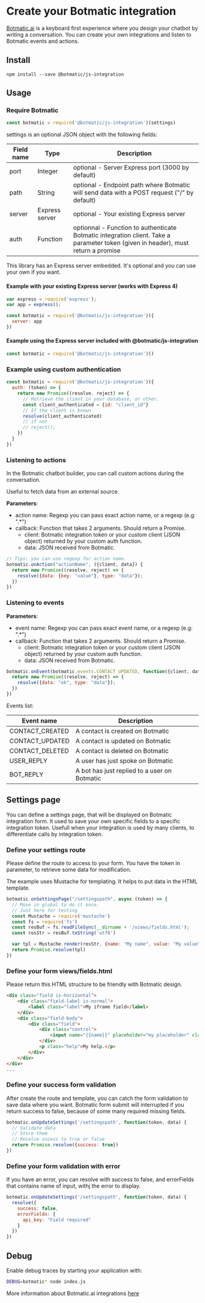 # Create your Botmatic integration

[Botmatic.ai](https://botmatic.ai) is a keyboard first experience where you design your chatbot by writing a conversation.
You can create your own integrations and listen to Botmatic events and actions.

## Install

```shell
npm install --save @botmatic/js-integration
```

## Usage

### Require Botmatic

```javascript
const botmatic = require('@botmatic/js-integration')(settings)
```

settings is an optional JSON object with the following fields:

| Field name | Type | Description            |
| ----------- | --------------- | ----------- |
| port        | Integer |optional - Server Express port (3000 by default) |
| path        | String | optional - Endpoint path where Botmatic will send data with a POST request ("/" by default) |
| server      | Express server|optional - Your existing Express server |
| auth        | Function | optionnal - Function to authenticate Botmatic integration client. Take a parameter token (given in header), must return a promise |

This library has an Express server embedded. It's optional and you can use your own if you want.

#### Example with your existing Express server (works with Express 4)
```javascript
var express = require('express');
var app = express();

const botmatic = require('@botmatic/js-integration')({
  server: app
})
```

#### Example using the Express server included with @botmatic/js-integration
```javascript
const botmatic = require('@botmatic/js-integration')()
```

### Example using custom authentication
```javascript
const botmatic = require('@botmatic/js-integration')({
  auth: (token) => {
    return new Promise((resolve, reject) => {
      // Retrieve the client in your database, or other.
      const client_authenticated = {id: "client_id"}
      // If the client is known
      resolve(client_authenticated)
      // if not
      // reject();
    })
  }
})
```

### Listening to actions

In the Botmatic chatbot builder, you can call custom actions during the conversation.

Useful to fetch data from an external source.

**Parameters**:
- action name: Regexp you can pass exact action name, or a regexp (e.g: ".\*")
- callback: Function that takes 2 arguments. Should return a Promise.
  - client: Botmatic integration token or your custom client (JSON object) returned by your custom auth function.
  - data: JSON received from Botmatic.

```javascript
// Tips: you can use regexp for action name.
botmatic.onAction("actionName", ({client, data}) {
  return new Promise((resolve, reject) => {
    resolve({data: {key: "value"}, type: "data"});
  })
})
```

### Listening to events

**Parameters**:
- event name: Regexp you can pass exact event name, or a regexp (e.g: ".\*")
- callback: Function that takes 2 arguments. Should return a Promise.
  - client: Botmatic integration token or your custom client (JSON object) returned by your custom auth function.
  - data: JSON received from Botmatic.

```javascript
botmatic.onEvent(botmatic.events.CONTACT_UPDATED, function({client, data}) {
  return new Promise((resolve, reject) => {
    resolve({data: "ok", type: "data"});
  })
})
```

Events list:

| Event name | Description |
| ----------- | --------------- |
| CONTACT_CREATED | A contact is created on Botmatic |
| CONTACT_UPDATED | A contact is updated on Botmatic |
| CONTACT_DELETED | A contact is deleted on Botmatic |
| USER_REPLY | A user has just spoke on Botmatic |
| BOT_REPLY | A bot has just replied to a user on Botmatic|


## Settings page

You can define a settings page, that will be displayed on Botmatic integration form.
It used to save your own specific fields to a specific integration token.
Usefull when your integration is used by many clients, to differentiate calls by integration token.

### Define your settings route

Please define the route to access to your form.
You have the token in parameter, to retrieve some data for modification.

The example uses Mustache for templating.
It helps to put data in the HTML template.

```javascript
botmatic.onSettingsPage("/settingspath", async (token) => {
  // Move in global to do it once.
  // Just here for testing
  const Mustache = require('mustache')
  const fs = require('fs')
  const resBuf = fs.readFileSync(__dirname + '/views/fields.html');
  const resStr = resBuf.toString('utf8')

  var tpl = Mustache.render(resStr, {name: "My name", value: "My value"});
  return Promise.resolve(tpl)
})
```

### Define your form views/fields.html

Please return this HTML structure to be friendly with Botmatic design.

```html
<div class="field is-horizontal">
    <div class="field-label is-normal">
        <label class="label">My iframe field</label>
    </div>
    <div class="field-body">
        <div class="field">
            <div class="control">
                <input name="{{name}}" placeholder="my placeholder" class="input" value="{{value}}">
            </div>
            <p class="help">My help.</p>
        </div>
    </div>
</div>
...
```

### Define your success form validation

After create the route and template, you can catch the form validation to save data where you want.
Botmatic form submit will interrupted if you return success to false, because of some many required missing fields.


```javascript
botmatic.onUpdateSettings('/settingspath', function(token, data) {
  // Validate data
  // Store them
  // Resolve sucess to true or false
  return Promise.resolve({success: true})
})
```

### Define your form validation with error
If you have an error, you can resolve with success to false, and errorFields that contains name of input, withj the error to display.


```javascript
botmatic.onUpdateSettings('/settingspath', function(token, data) {
  resolve({
    success: false,
    errorFields: {
      api_key: "Field required"
    }
  })
})
```

## Debug

Enable debug traces by starting your application with:
```bash
DEBUG=botmatic* node index.js
```

More information about Botmatic.ai integrations [here](https://botmatic.zendesk.com/hc/en-us/articles/115004171313-Get-started-with-custom-integrations)
